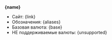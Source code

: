 __{name}__
- Сайт: {link}
- Обозначения: {aliases}
- Базовая валюта: {base}
- НЕ поддерживаемые валюты: {unsupported}
